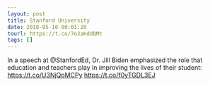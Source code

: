 ```yaml
---
layout: post
title: Stanford University
date: 2018-05-10 00:01:20
tourl: https://t.co/7oJaKddQMt
tags: []
---
```

In a speech at @StanfordEd, Dr. Jill Biden emphasized the role that education and teachers play in improving the lives of their student: https://t.co/U3NjQpMCPy https://t.co/f0yTGDL3EJ